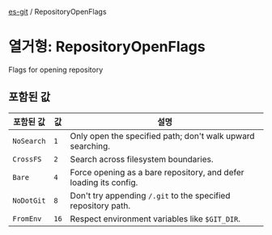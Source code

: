 [es-git](../globals.md) / RepositoryOpenFlags

# 열거형: RepositoryOpenFlags

Flags for opening repository

## 포함된 값

| 포함된 값 | 값 | 설명 |
| ------ | ------ | ------ |
| <a id="nosearch"></a> `NoSearch` | `1` | Only open the specified path; don't walk upward searching. |
| <a id="crossfs"></a> `CrossFS` | `2` | Search across filesystem boundaries. |
| <a id="bare"></a> `Bare` | `4` | Force opening as a bare repository, and defer loading its config. |
| <a id="nodotgit"></a> `NoDotGit` | `8` | Don't try appending `/.git` to the specified repository path. |
| <a id="fromenv"></a> `FromEnv` | `16` | Respect environment variables like `$GIT_DIR`. |

